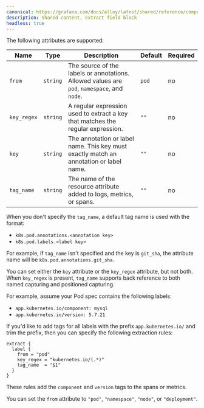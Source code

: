 ```yaml
---
canonical: https://grafana.com/docs/alloy/latest/shared/reference/components/extract-field-block/
description: Shared content, extract field block
headless: true
---
```


The following attributes are supported:

| Name        | Type     | Description                                                                                 | Default | Required |
| ----------- | -------- | ------------------------------------------------------------------------------------------- | ------- | -------- |
| `from`      | `string` | The source of the labels or annotations. Allowed values are `pod`, `namespace`, and `node`. | `pod`   | no       |
| `key_regex` | `string` | A regular expression used to extract a key that matches the regular expression.             | `""`    | no       |
| `key`       | `string` | The annotation or label name. This key must exactly match an annotation or label name.      | `""`    | no       |
| `tag_name`  | `string` | The name of the resource attribute added to logs, metrics, or spans.                        | `""`    | no       |

When you don't specify the `tag_name`, a default tag name is used with the format:

* `k8s.pod.annotations.<annotation key>`
* `k8s.pod.labels.<label key>`

For example, if `tag_name` isn't specified and the key is `git_sha`, the attribute name will be `k8s.pod.annotations.git_sha`.

You can set either the `key` attribute or the `key_regex` attribute, but not both.
When `key_regex` is present, `tag_name` supports back reference to both named capturing and positioned capturing.

For example, assume your Pod spec contains the following labels:

* `app.kubernetes.io/component: mysql`
* `app.kubernetes.io/version: 5.7.21`

If you'd like to add tags for all labels with the prefix `app.kubernetes.io/` and trim the prefix, then you can specify the following extraction rules:

```alloy
extract {
  label {
    from = "pod"
    key_regex = "kubernetes.io/(.*)"
    tag_name  = "$1"
  }
}
```

These rules add the `component` and `version` tags to the spans or metrics.

You can set the `from` attribute to `"pod"`, `"namespace"`, `"node"`, or `"deployment"`.
